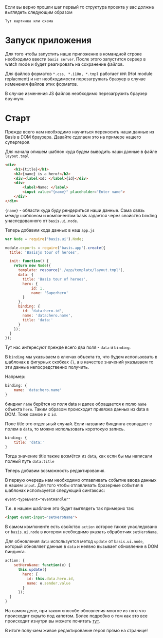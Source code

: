 Если вы верно прошли шаг первый то структура проекта у вас должна выглядеть следующим образом

`Тут картинка или схема`

# Запуск приложения

Для того чтобы запустить наше приложение в командной строке необходимо ввести `basis server`.
После этого запустится сервер в watch mode и будет реагировать на сохранение файлов.

Для файлов форматов `*.css, *.i10n, *.tmpl` работает `HMR` (Hot module replacment)  и нет необходимости перезагружать бразуер в случае изменения файлов этих форматов.

В случае изменения JS файлов необходимо перезагрузить браузер вручную.

# Старт

Прежде всего нам необходимо научиться переносить наши данные из Basis в DOM браузера. Давайте сделаем это на примере нашего супергероя.

Для начала опишем шаблон куда будем выводить наши данные в файле `layout.tmpl`


```html
<div>
	<h1>{title}</h1>
	<h2>{name} is a hero!</h2>
	<div><label>Id: </label>{id}</div>
	<div>
		<label>Name: </label>
		<input value="{name}" placeholder="Enter name">
	</div>
</div>
```

`{name}` - области куда буду рендериться наши данные.
Сама связь между шаблоном и компонентом basis задается через свойство binding унаследованного от `basis.ui.node`.

Теперь добавим кода данных в наш `app.js`

```js
var Node = require('basis.ui').Node;

module.exports = require('basis.app').create({
  title: 'Basisjs tour of heroes',

  init: function() {
    return new Node({
	  template: resource('./app/template/layout.tmpl'),
	  data: {
		title: 'Basis tour of heroes',
		hero: {
			id: 1,
			name: 'Superhero'
		}
	  },
	  binding: {
	  	id: 'data:hero.id',
	  	name: 'data:hero.name',
	  	title: 'data:'
	  }
    });
  }
});
```

Тут нас интересуют прежде всего два поля - `data` и `binding`.

В `binding` мы указываем в ключах объекта то, что будем использовать в шаблонах в фигурных скобках `{}`, а в качестве значений указываем то эти данные непосредственно получить.

Напрмер:

```js
binding: {
	name: 'data:hero.name'
}
```

биндинг `name` берётся из поля data и далее обращается к полю `name` объекта `hero`. Таким образом происходит привязка данных из data в DOM. Тоже самое и с `id`.

Поле title это отдельный случай. Если название биндинга совпадает с полем в `data`, то можно использовать коротокую запись.

```js
binding: {
	title: 'data:'
}
```

Тогда значение title также возмётся из `data`, как если бы мы написали полный путь `data:title`

Теперь добавим возможность редактирования.

В первую очередь нам необходимо отлавливать событие ввода данных в нашем `input`. Для того чтобы отлавливать бразерные события в шаблонах используется следующий синтаксис:

```
event-typeEvent="eventHandler"
```

Т.e. в нашем шаблоне это будет выглядеть так примерно так:

```html
<input event-input="setHeroName">
```

В самом компоненте есть свойство `action` которое также унаследовано от `basis.ui.node` в котором необходимо указать обработчик `setHeroName`.

Для обновления `data` используется метод `update` от `basis.ui.node`, который обновляет данные в `data` и неявно вызывает обновление в DOM биндинга.

```js
action: {
	setHeroName: function(e) {
	  this.update({
	    hero: {
		  id: this.data.hero.id,
		  name: e.sender.value
	    }
      });
  }
}
```

На самом деле, при таком способе обновления многое из того что происходит скрыто под капотом. Более подробно о том как это все происходит изнутри вы можете почитать [тут](https://github.com/basisjs/articles/blob/master/ru-RU/tutorial/part1/index.md#Биндинги-и-действия).

В итоге получаем живое редактирование героя прямо на странице!
